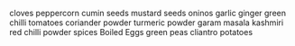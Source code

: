 cloves
peppercorn
cumin seeds
mustard seeds
oninos
garlic
ginger
green chilli
tomatoes
coriander powder
turmeric powder
garam masala
kashmiri red chilli powder
spices
Boiled Eggs
green peas
cliantro
potatoes